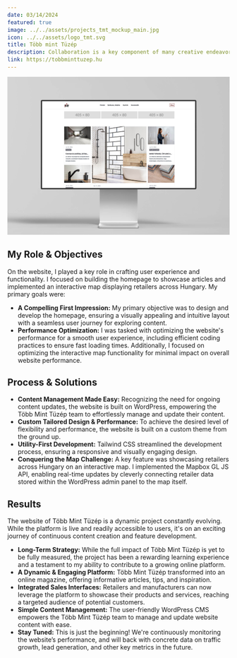 ```yaml
---
date: 03/14/2024
featured: true
image: ../../assets/projects_tmt_mockup_main.jpg
icon: ../../assets/logo_tmt.svg
title: Több mint Tüzép
description: Collaboration is a key component of many creative endeavors, and music production is no exception.
link: https://tobbminttuzep.hu
---
```


![Mockup of the website home page](../../assets/projects_tmt_mockup_main.jpg "Több Mint Tüzép website mockup")

## My Role & Objectives

On the website, I played a key role in crafting user experience and functionality. I focused on building the homepage to
showcase articles and implemented an interactive map displaying retailers across Hungary. My primary goals were:

- **A Compelling First Impression:** My primary objective was to design and develop the homepage, ensuring a visually
  appealing and intuitive layout with a seamless user journey for exploring content.
- **Performance Optimization:** I was tasked with optimizing the website's performance for a smooth user
  experience, including efficient coding practices to ensure fast loading times. Additionally, I focused on optimizing
  the interactive map functionality for minimal impact on overall website performance.

## Process & Solutions

- **Content Management Made Easy:** Recognizing the need for ongoing content updates, the website is built on WordPress,
  empowering the Több Mint Tüzép team to effortlessly manage and update their content.
- **Custom Tailored Design & Performance:** To achieve the desired level of flexibility and performance, the website is
  built on a custom theme from the ground up.
- **Utility-First Development:** Tailwind CSS streamlined the development process, ensuring a responsive and visually
  engaging design.
- **Conquering the Map Challenge:** A key feature was showcasing retailers across Hungary on an interactive map. I
  implemented the Mapbox GL JS API, enabling real-time updates by cleverly connecting retailer data stored within the
  WordPress admin panel to the map itself.

## Results

The website of Több Mint Tüzép is a dynamic project constantly evolving. While the platform is live and readily
accessible to users, it's on an exciting journey of continuous content creation and feature development.

- **Long-Term Strategy:** While the full impact of Több Mint Tüzép is yet to be fully measured, the project has been a
  rewarding learning experience and a testament to my ability to contribute to a growing online platform.
- **A Dynamic & Engaging Platform:** Több Mint Tüzép transformed into an online magazine, offering informative articles,
  tips, and inspiration.
- **Integrated Sales Interfaces:** Retailers and manufacturers can now leverage the platform to showcase their products
  and
  services, reaching a targeted audience of potential customers.
- **Simple Content Management:** The user-friendly WordPress CMS empowers the Több Mint Tüzép team to manage and update
  website content with ease.
- **Stay Tuned:** This is just the beginning! We're continuously monitoring the website’s performance, and will back
  with concrete data on traffic growth, lead generation, and other key metrics in the future.
